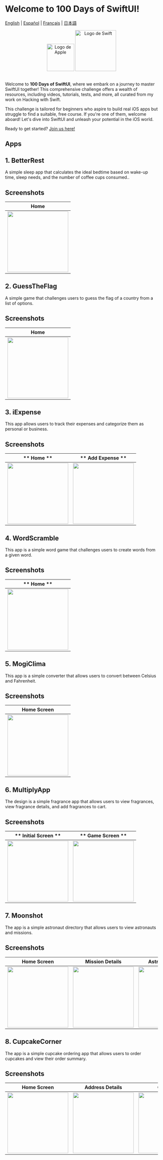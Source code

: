 # Welcome to 100 Days of SwiftUI!

[English](./README.md) | [Español](./README.es.md) | [Français](./README.fr.md) | [日本語](./README.jp.md)
<br>
<div align="center">
    <img src="/Assets/apple.png" alt="Logo de Apple" width="90">
    <img src="/Assets/swift.png" alt="Logo de Swift" width="135">
</div>
<br>

Welcome to **100 Days of SwiftUI**, where we embark on a journey to master SwiftUI together! This comprehensive challenge offers a wealth of resources, including videos, tutorials, tests, and more, all curated from my work on Hacking with Swift.

This challenge is tailored for beginners who aspire to build real iOS apps but struggle to find a suitable, free course. If you're one of them, welcome aboard! Let's dive into SwiftUI and unleash your potential in the iOS world.

Ready to get started? [Join us here!](https://www.hackingwithswift.com/100/swiftui)

## Apps

## 1. BetterRest

A simple sleep app that calculates the ideal bedtime based on wake-up time, sleep needs, and the number of coffee cups consumed..

## Screenshots

| **Home** |
|:-----------------------:|
| <img src="./Screenshots/s1.png" width="200"> |

## 2. GuessTheFlag

A simple game that challenges users to guess the flag of a country from a list of options.

## Screenshots

| **Home** |
|:-----------------------:|
| <img src="./Screenshots/s2.png" width="200"> |

## 3. iExpense

This app allows users to track their expenses and categorize them as personal or business.

## Screenshots

| ** Home ** | ** Add Expense ** |
|:-----------------------:|:-----------------------:|
| <img src="./Screenshots/s3.png" width="200"> | <img src="./Screenshots/s4.png" width="200"> | 

## 4. WordScramble

This app is a simple word game that challenges users to create words from a given word.

## Screenshots

| ** Home ** |
|:-----------------------:|
| <img src="./Screenshots/s5.png" width="200"> | 

## 5. MogiClima

This app is a simple converter that allows users to convert between Celsius and Fahrenheit.

## Screenshots

| **Home Screen** |
|:-----------------------:|
| <img src="./Screenshots/s6.png" width="200"> |

## 6. MultiplyApp

The design is a simple fragrance app that allows users to view fragrances, view fragrance details, and add fragrances to cart.

## Screenshots

| ** Initial Screen ** | ** Game Screen ** |
|:-----------------------:| :-----------------------:|
| <img src="./Screenshots/s7.png" width="200"> | <img src="./Screenshots/s8.png" width="200"> |

## 7. Moonshot

The app is a simple astronaut directory that allows users to view astronauts and missions.

## Screenshots

| **Home Screen** | **Mission Details** | **Astronaut Details** | **ListView** |
|:-----------------------:| :-----------------------:| :-----------------------:| :-----------------------:|
| <img src="./Screenshots/s9.png" width="200"> | <img src="./Screenshots/s10.png" width="200"> | <img src="./Screenshots/s11.png" width="200"> | <img src="./Screenshots/s12.png" width="200"> |

## 8. CupcakeCorner

The app is a simple cupcake ordering app that allows users to order cupcakes and view their order summary.

## Screenshots

| **Home Screen** | **Address Details** | **Checkout** | **Checkout Alert** |
|:-----------------------:| :-----------------------:| :-----------------------:| :-----------------------:|
| <img src="./Screenshots/s13.png" width="200"> | <img src="./Screenshots/s14.png" width="200"> | <img src="./Screenshots/s15.png" width="200"> | <img src="./Screenshots/s16.png" width="200"> |